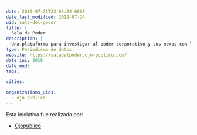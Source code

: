 ```yaml
---
date: 2019-07-21T23:02:24.000Z
date_last_modified: 2019-07-24
uid: sala-del-poder
title: |
  Sala de Poder
description: |
  Una plataforma para investigar al poder corporativo y sus nexos con la corrupción en el Perú.
type: Periodismo de datos
website: https://saladelpoder.ojo-publico.com/
date_ini: 2018
date_end: 
tags:

cities: 

organizations_uids:
  - ojo-publico
---
```


Esta iniciativa fue realizada por:

- [Ojopúblico](/organizaciones/ojo-publico)

